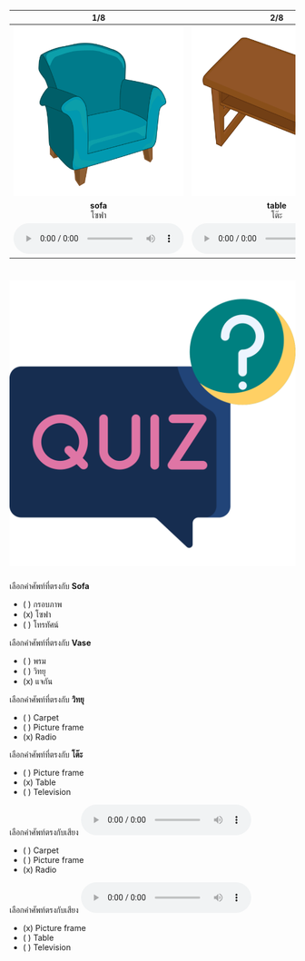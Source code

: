 <div class="carrousel">


|1/8|2/8|3/8|4/8|5/8|6/8|7/8|8/8|
| :----: | :----: | :----: | :----: | :----: | :----: | :----: | :----: |
|![](/media/img/living&#x20;room__sofa.svg)|![](/media/img/living&#x20;room__table.svg)|![](/media/img/living&#x20;room__television.svg)|![](/media/img/living&#x20;room__picture&#x20;frame.svg)|![](/media/img/living&#x20;room__carpet.svg)|![](/media/img/living&#x20;room__vase.svg)|![](/media/img/living&#x20;room__radio.svg)|![](/media/img/living&#x20;room__fish&#x20;tank.svg)|
|**sofa**<br>โซฟา|**table**<br>โต๊ะ|**television**<br>โทรทัศน์|**picture frame**<br>กรอบภาพ|**carpet**<br>พรม|**vase**<br>แจกัน|**radio**<br>วิทยุ|**fish tank**<br>ตู้ปลา|
|![](/media/audio/sofa.mp3)|![](/media/audio/table.mp3)|![](/media/audio/television.mp3)|![](/media/audio/picture&#x20;frame.mp3)|![](/media/audio/carpet.mp3)|![](/media/audio/vase.mp3)|![](/media/audio/radio.mp3)|![](/media/audio/fish&#x20;tank.mp3)|

</div>



# ![icon](/media/icons/quiz.svg) 


 เลือกคำศัพท์ที่ตรงกับ **Sofa**
 - ( ) กรอบภาพ
 - (x) โซฟา
 - ( ) โทรทัศน์

 เลือกคำศัพท์ที่ตรงกับ **Vase**
 - ( ) พรม
 - ( ) วิทยุ
 - (x) แจกัน

 เลือกคำศัพท์ที่ตรงกับ **วิทยุ**
 - ( ) Carpet
 - ( ) Picture frame
 - (x) Radio

 เลือกคำศัพท์ที่ตรงกับ **โต๊ะ**
 - ( ) Picture frame
 - (x) Table
 - ( ) Television

เลือกคำศัพท์ตรงกับเสียง ![](/media/audio/radio.mp3) 
 - ( ) Carpet
 - ( ) Picture frame
 - (x) Radio


เลือกคำศัพท์ตรงกับเสียง ![](/media/audio/picture&#x20;frame.mp3) 
 - (x) Picture frame
 - ( ) Table
 - ( ) Television

